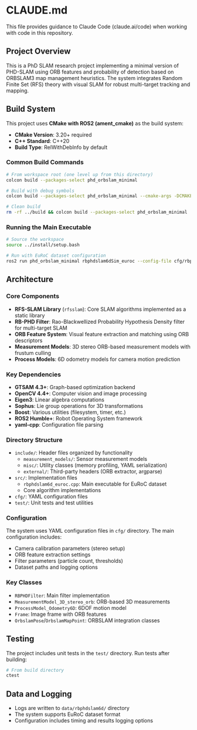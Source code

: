 # CLAUDE.md

This file provides guidance to Claude Code (claude.ai/code) when working with code in this repository.

## Project Overview

This is a PhD SLAM research project implementing a minimal version of PHD-SLAM using ORB features and probability of detection based on ORBSLAM3 map management heuristics. The system integrates Random Finite Set (RFS) theory with visual SLAM for robust multi-target tracking and mapping.

## Build System

This project uses **CMake with ROS2 (ament_cmake)** as the build system:

- **CMake Version**: 3.20+ required
- **C++ Standard**: C++20
- **Build Type**: RelWithDebInfo by default

### Common Build Commands

```bash
# From workspace root (one level up from this directory)
colcon build --packages-select phd_orbslam_minimal

# Build with debug symbols
colcon build --packages-select phd_orbslam_minimal --cmake-args -DCMAKE_BUILD_TYPE=Debug

# Clean build
rm -rf ../build && colcon build --packages-select phd_orbslam_minimal
```

### Running the Main Executable

```bash
# Source the workspace
source ../install/setup.bash

# Run with EuRoC dataset configuration
ros2 run phd_orbslam_minimal rbphdslam6dSim_euroc --config-file cfg/rbphdslam6dSim_euroc.yaml
```

## Architecture

### Core Components

- **RFS-SLAM Library** (`rfsslam`): Core SLAM algorithms implemented as a static library
- **RB-PHD Filter**: Rao-Blackwellized Probability Hypothesis Density filter for multi-target SLAM
- **ORB Feature System**: Visual feature extraction and matching using ORB descriptors
- **Measurement Models**: 3D stereo ORB-based measurement models with frustum culling
- **Process Models**: 6D odometry models for camera motion prediction

### Key Dependencies

- **GTSAM 4.3+**: Graph-based optimization backend
- **OpenCV 4.4+**: Computer vision and image processing
- **Eigen3**: Linear algebra computations  
- **Sophus**: Lie group operations for 3D transformations
- **Boost**: Various utilities (filesystem, timer, etc.)
- **ROS2 Humble+**: Robot Operating System framework
- **yaml-cpp**: Configuration file parsing

### Directory Structure

- `include/`: Header files organized by functionality
  - `measurement_models/`: Sensor measurement models
  - `misc/`: Utility classes (memory profiling, YAML serialization)
  - `external/`: Third-party headers (ORB extractor, argparse)
- `src/`: Implementation files
  - `rbphdslam6d_euroc.cpp`: Main executable for EuRoC dataset
  - Core algorithm implementations
- `cfg/`: YAML configuration files
- `test/`: Unit tests and test utilities

### Configuration

The system uses YAML configuration files in `cfg/` directory. The main configuration includes:
- Camera calibration parameters (stereo setup)
- ORB feature extraction settings
- Filter parameters (particle count, thresholds)
- Dataset paths and logging options

### Key Classes

- `RBPHDFilter`: Main filter implementation
- `MeasurementModel_3D_stereo_orb`: ORB-based 3D measurements
- `ProcessModel_Odometry6D`: 6DOF motion model
- `Frame`: Image frame with ORB features
- `OrbslamPose`/`OrbslamMapPoint`: ORBSLAM integration classes

## Testing

The project includes unit tests in the `test/` directory. Run tests after building:

```bash
# From build directory
ctest
```

## Data and Logging

- Logs are written to `data/rbphdslam6d/` directory
- The system supports EuRoC dataset format
- Configuration includes timing and results logging options